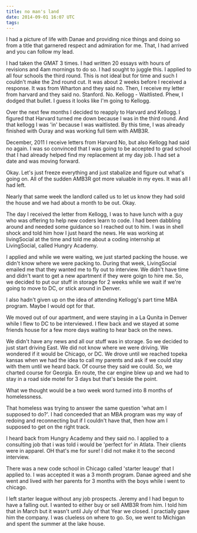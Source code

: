 ```yaml
---
title: no man's land
date: 2014-09-01 16:07 UTC
tags:
---
```


I had a picture of life with Danae and providing nice things and doing so from a title that garnered respect and admiration for me. That, I had arrived and you can follow my lead.

I had taken the GMAT 3 times. I had written 20 essays with hours of revisions and 4am mornings to do so. I had sought to juggle this.  I applied to all four schools the third round. This is not ideal but for time and such I couldn't make the 2nd round cut. It was about 2 weeks before I received a response. It was from Wharton and they said no. Then, I receive my letter from harvard and they said no. Stanford. No. Kellogg - Waitlisted. Phew, I dodged that bullet. I guess it looks like I'm going to Kellogg.

Over the next few months I decided to reapply to Harvard and Kellogg. I figured that Harvard turned me down because I was in the third round. And that kellogg I was 'in' because I was waitlisted. By this time, I was already finished with Ouray and was working full tiem with AMB3R.

December, 2011 I receive letters from Harvard No, but also Kellogg had said no again. I was so convinced that I was going to be accepted to grad school that I had already helped find my replacement at my day job. I had set a date and was moving forward.

Okay. Let's just freeze everything and just stabalize and figure out what's going on. All of the sudden AMB3R got more valuable in my eyes. It was all I had left.

Nearly that same week the landlord called us to let us know they had sold the house and we had about a month to be out. Okay.

The day I received the letter from Kellogg, I was to have lunch with a guy who was offering to help new coders learn to code. I had been dabbling around and needed some guidance so I reached out to him. I was in shell shock and told him how I just heard the news. He was working at livingSocial at the time and told me about a  coding internship at LivingSocial, called Hungry Academy.

I applied and while we were waiting, we just started packing the house. we didn't know where we were packing to. During that week, LivingSocial emailed me that they wanted me to fly out to interview. We didn't have time and didn't want to get a new apartment if they were goign to hire me. So, we decided to put our stuff in storage for 2 weeks while we wait if we're going to move to DC, or stick around in Denver.

I also hadn't given up on the idea of attending Kellogg's part time MBA program. Maybe I would opt for that.

We moved out of our apartment, and were staying in a La Qunita in Denver while I flew to DC to be interviewed. I flew back and we stayed at some friends house for a few more days waiting to hear back on the news.

We didn't have any news and all our stuff was in storage. So we decided to just start driving East. We did not know where we were driving. We wondered if it would be Chicago, or DC. We drove until we reached topeka kansas when we had the idea to call my parents and ask if we could stay with them until we heard back. Of course they said we could. So, we charted course for Georgia. En route, the car engine blew up and we had to stay in a road side motel for 3 days but that's beside the point.

What we thought would be a two week word turned into 8 months of homelessness.

That homeless was trying to answer the same question 'what am I supposed to do?'. I had conceeded that an MBA program was my way of redoing and reconnecting but if I couldn't have that, then how am I supposed to get on the right track.

I heard back from Hungry Academy and they said no. I applied to a consulting job that i was told i would be 'perfect for' in Atlata. Their clients were in apparel. OH that's me for sure! I did not make it to the second interview.

There was a new code school in Chicago called 'starter leauge' that I applied to. I was accepted it was a 3 month program. Danae agreed and she went and lived with her parents for 3 months with the boys while i went to chicago.

I left starter league without any job prospects. Jeremy and I had begun to have a falling out. I wanted to either buy or sell AMB3R from him. I told him that in March but it wasn't until July of that Year we closed. I practially gave him the company. I was clueless on where to go. So, we went to Michigan and spent the summer at the lake house.



